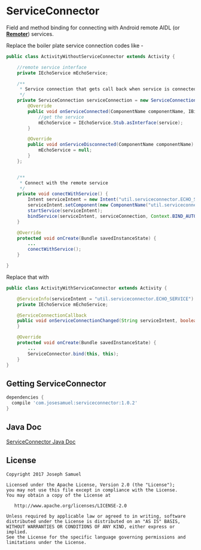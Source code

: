 ServiceConnector
============


Field and method binding for connecting with Android remote AIDL (or [**Remoter**](https://josesamuel.github.io/remoter/)) services.


Replace the boiler plate service connection codes like - 

```java
public class ActivityWithoutServiceConnector extends Activity {

    //remote service interface
    private IEchoService mEchoService;

    /**
     * Service connection that gets call back when service is connected
     */
    private ServiceConnection serviceConnection = new ServiceConnection() {
        @Override
        public void onServiceConnected(ComponentName componentName, IBinder service) {
            //get the service 
            mEchoService = IEchoService.Stub.asInterface(service);
        }

        @Override
        public void onServiceDisconnected(ComponentName componentName) {
            mEchoService = null;
        }
    };


    /**
     * Connect with the remote service
     */
    private void conectWithService() {
        Intent serviceIntent = new Intent("util.serviceconnector.ECHO_SERVICE");
        serviceIntent.setComponent(new ComponentName("util.serviceconnector.service", "util.serviceconnector.service.EchoService"));
        startService(serviceIntent);
        bindService(serviceIntent, serviceConnection, Context.BIND_AUTO_CREATE);
    }

    @Override
    protected void onCreate(Bundle savedInstanceState) {
        ...
        conectWithService();
    }

}
```



Replace that with

```java
public class ActivityWithServiceConnector extends Activity {

    @ServiceInfo(serviceIntent = "util.serviceconnector.ECHO_SERVICE")
    private IEchoService mEchoService;

    @ServiceConnectionCallback
    public void onServiceConnectionChanged(String serviceIntent, boolean connected) throws RemoteException {
    }

    @Override
    protected void onCreate(Bundle savedInstanceState) {
        ...
        ServiceConnector.bind(this, this);
    }
}
```



Getting ServiceConnector
--------

```groovy
dependencies {
  compile 'com.josesamuel:serviceconnector:1.0.2'
}
```

Java Doc
--------
<a href="https://josesamuel.github.io/serviceconnector/javadoc/">ServiceConnector Java Doc</a>


License
-------

    Copyright 2017 Joseph Samuel

    Licensed under the Apache License, Version 2.0 (the "License");
    you may not use this file except in compliance with the License.
    You may obtain a copy of the License at

       http://www.apache.org/licenses/LICENSE-2.0

    Unless required by applicable law or agreed to in writing, software
    distributed under the License is distributed on an "AS IS" BASIS,
    WITHOUT WARRANTIES OR CONDITIONS OF ANY KIND, either express or implied.
    See the License for the specific language governing permissions and
    limitations under the License.


